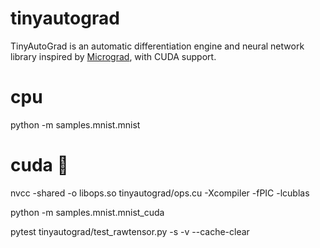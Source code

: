 # tinyautograd
TinyAutoGrad is an automatic differentiation engine and neural network library inspired by [Micrograd](https://github.com/karpathy/micrograd), with CUDA support.

# cpu
python -m samples.mnist.mnist 

# cuda 🚧
nvcc -shared -o libops.so tinyautograd/ops.cu  -Xcompiler -fPIC -lcublas

python -m samples.mnist.mnist_cuda

pytest tinyautograd/test_rawtensor.py -s -v --cache-clear